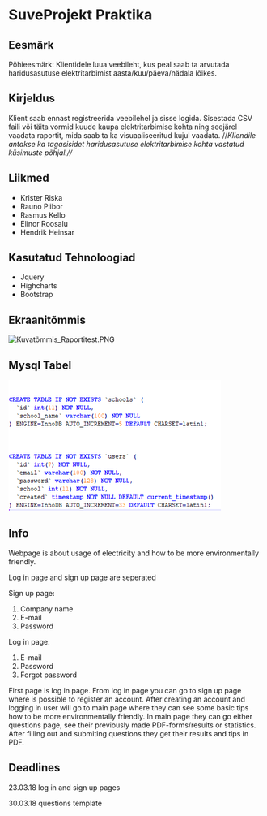 # SuveProjekt Praktika

## Eesmärk  
Põhieesmärk: Klientidele luua veebileht, kus peal saab ta arvutada haridusasutuse elektritarbimist aasta/kuu/päeva/nädala lõikes.

## Kirjeldus  
Klient saab ennast registreerida veebilehel ja sisse logida. Sisestada CSV faili või täita vormid kuude kaupa elektritarbimise kohta ning seejärel vaadata raportit, mida saab ta ka visuaaliseeritud kujul vaadata. //*Kliendile antakse ka tagasisidet haridusasutuse elektritarbimise kohta vastatud küsimuste põhjal.//*

## Liikmed
* Krister Riska
* Rauno Piibor
* Rasmus Kello
* Elinor Roosalu
* Hendrik Heinsar

## Kasutatud Tehnoloogiad
* Jquery
* Highcharts
* Bootstrap

## Ekraanitõmmis  
![Kuvatõmmis_Raportitest.PNG](/Kuvatõmmis_Raportitest.PNG)

## Mysql Tabel
![mysql_tabel.PNG](/mysql_tabel.PNG)

## Info
Webpage is about usage of electricity and how to be more environmentally friendly.

Log in page and sign up page are seperated

Sign up page:
1. Company name
2. E-mail
3. Password

Log in page:
1. E-mail
2. Password
3. Forgot password

First page is log in page. From log in page you can go to sign up page where is possible to register an account.
After creating an account and logging in user will go to main page where they can see some basic tips how to be more environmentally friendly. In main page they can go either questions page, see their previously made PDF-forms/results or statistics. After filling out and submiting questions they get their results and tips in PDF.

## Deadlines

23.03.18 log in and sign up pages

30.03.18 questions template
